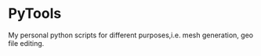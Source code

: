 # PyTools
My personal python scripts for different purposes,i.e. mesh generation, geo file editing.
